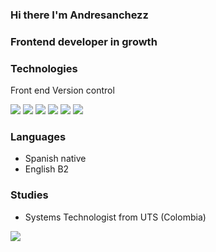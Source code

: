 ### Hi there I'm Andresanchezz
### Frontend developer in growth

### Technologies

Front end                                                                 Version control

<img src="https://www.vectorlogo.zone/logos/w3_html5/w3_html5-icon.svg"/>     <img src="https://www.vectorlogo.zone/logos/w3_css/w3_css-icon.svg"/>     <img src="https://www.vectorlogo.zone/logos/vuejs/vuejs-icon.svg"/> <img src="https://www.vectorlogo.zone/logos/flutterio/flutterio-icon.svg"/>  <img src="https://www.vectorlogo.zone/logos/reactjs/reactjs-icon.svg"/>  <img src="https://www.vectorlogo.zone/logos/git-scm/git-scm-icon.svg"/> 

### Languages

- Spanish native
- English B2

### Studies

- Systems Technologist from UTS (Colombia)


<img align="left" src="https://github-readme-stats.vercel.app/api?username=andresanchezz&show_icons=true&theme=react" />

